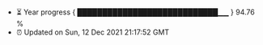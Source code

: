 - ⏳ Year progress { ████████████████████████████▁▁ } 94.76 %
- ⏰ Updated on Sun, 12 Dec 2021 21:17:52 GMT

